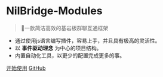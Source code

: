 # NilBridge-Modules

> 🚀一款简洁高效的基岩板群聊互通框架 

- 通过使用js语言编写插件，容易上手，并且具有极高的灵活性。
- 以 **事件驱动理念** 为中心的项目结构。
- 内置自动化工具，以更少的配置完成更多的事。

[开始使用](/README.md)
[GitHub](https://github.com/nilbridge/)